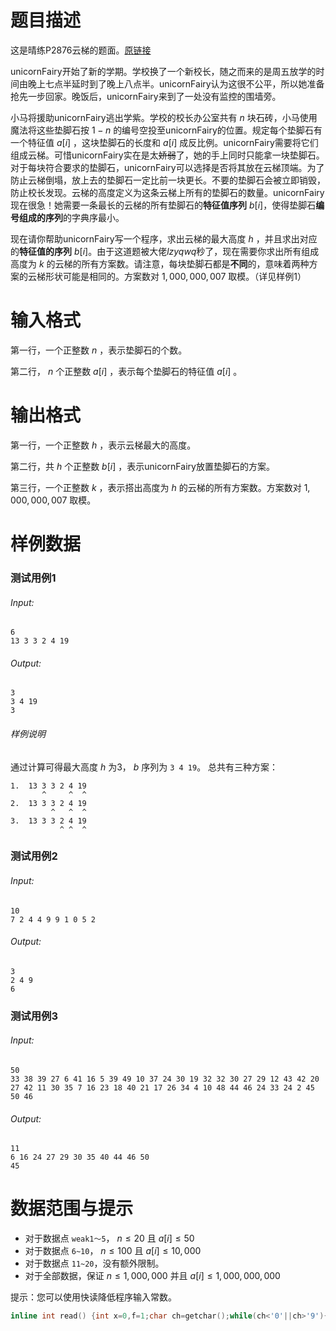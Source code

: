 # 题目描述

这是晴练P2876云梯的题面。[原链接](http://sunnyoj.com/problem.php?id=2876)

unicornFairy开始了新的学期。学校换了一个新校长，随之而来的是周五放学的时间由晚上七点半延时到了晚上八点半。unicornFairy认为这很不公平，所以她准备抢先一步回家。晚饭后，unicornFairy来到了一处没有监控的围墙旁。

小马将援助unicornFairy逃出学紫。学校的校长办公室共有 $n$ 块石砖，小马使用魔法将这些垫脚石按 $1-n$ 的编号空投至unicornFairy的位置。规定每个垫脚石有一个特征值 $a[i]$ ，这块垫脚石的长度和 $a[i]$ 成反比例。unicornFairy需要将它们组成云梯。可惜unicornFairy实在是太~~娇弱~~了，她的手上同时只能拿一块垫脚石。对于每块符合要求的垫脚石，unicornFairy可以选择是否将其放在云梯顶端。为了防止云梯倒塌，放上去的垫脚石一定比前一块更长。不要的垫脚石会被立即销毁，防止校长发现。云梯的高度定义为这条云梯上所有的垫脚石的数量。unicornFairy现在很急！她需要一条最长的云梯的所有垫脚石的**特征值序列** $b[i]$，使得垫脚石**编号组成的序列**的字典序最小。

现在请你帮助unicornFairy写一个程序，求出云梯的最大高度 $h$ ，并且求出对应的**特征值的序列** $b[i]$。由于这道题被大佬*lzyqwq*秒了，现在需要你求出所有组成高度为 $k$ 的云梯的所有方案数。请注意，每块垫脚石都是**不同**的，意味着两种方案的云梯形状可能是相同的。方案数对 $1,000,000,007$ 取模。（详见样例1）

# 输入格式

第一行，一个正整数 $n$ ，表示垫脚石的个数。

第二行， $n$ 个正整数 $a[i]$ ，表示每个垫脚石的特征值 $a[i]$ 。

# 输出格式

第一行，一个正整数 $h$ ，表示云梯最大的高度。

第二行，共 $h$ 个正整数 $b[i]$ ，表示unicornFairy放置垫脚石的方案。

第三行，一个正整数 $k$ ，表示搭出高度为 $h$ 的云梯的所有方案数。方案数对 $1,000,000,007$ 取模。

# 样例数据

### 测试用例1

###### Input:

```
6
13 3 3 2 4 19
```

###### Output:

```
3
3 4 19
3
```

###### 样例说明

通过计算可得最大高度 $h$ 为3， $b$ 序列为 ``3 4 19``。
总共有三种方案：

```
1.  13 3 3 2 4 19
       ^     ^  ^
2.  13 3 3 2 4 19
         ^   ^  ^
3.  13 3 3 2 4 19
           ^ ^  ^
```

### 测试用例2

###### Input:

```
10
7 2 4 4 9 9 1 0 5 2
```

###### Output:

```
3
2 4 9
6
```

### 测试用例3

###### Input:

```
50
33 38 39 27 6 41 16 5 39 49 10 37 24 30 19 32 32 30 27 29 12 43 42 20 27 42 11 30 35 7 16 23 18 40 21 17 26 34 4 10 48 44 46 24 33 24 2 45 50 46 
```

###### Output:

```
11
6 16 24 27 29 30 35 40 44 46 50
45
```

# 数据范围与提示

- 对于数据点 ``weak1～5``， $n \leq 20$ 且 $a[i] \leq 50$
- 对于数据点 ``6~10``， $n \leq 100$ 且 $a[i] \leq 10,000$
- 对于数据点 ``11~20``，没有额外限制。
- 对于全部数据，保证 $n \leq 1,000,000$ 并且 $a[i] \leq 1,000,000,000$

提示：您可以使用快读降低程序输入常数。

```cpp
inline int read() {int x=0,f=1;char ch=getchar();while(ch<'0'||ch>'9'){if(ch=='-')f=-1;ch=getchar();}while(ch>='0' && ch<='9')x=x*10+ch-'0',ch=getchar();return x*f;}
```
